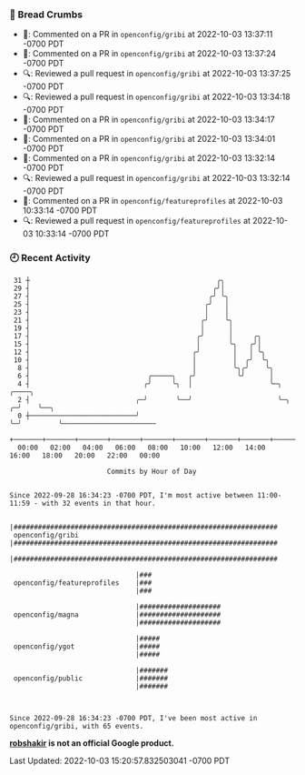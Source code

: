 ### 🍞 Bread Crumbs

 * 💬: Commented on a PR in  `openconfig/gribi` at 2022-10-03 13:37:11 -0700 PDT
 * 💬: Commented on a PR in  `openconfig/gribi` at 2022-10-03 13:37:24 -0700 PDT
 * 🔍: Reviewed a pull request in  `openconfig/gribi` at 2022-10-03 13:37:25 -0700 PDT
 * 🔍: Reviewed a pull request in  `openconfig/gribi` at 2022-10-03 13:34:18 -0700 PDT
 * 💬: Commented on a PR in  `openconfig/gribi` at 2022-10-03 13:34:17 -0700 PDT
 * 💬: Commented on a PR in  `openconfig/gribi` at 2022-10-03 13:34:01 -0700 PDT
 * 💬: Commented on a PR in  `openconfig/gribi` at 2022-10-03 13:32:14 -0700 PDT
 * 🔍: Reviewed a pull request in  `openconfig/gribi` at 2022-10-03 13:32:14 -0700 PDT
 * 💬: Commented on a PR in  `openconfig/featureprofiles` at 2022-10-03 10:33:14 -0700 PDT
 * 🔍: Reviewed a pull request in  `openconfig/featureprofiles` at 2022-10-03 10:33:14 -0700 PDT

### 🕘 Recent Activity
```
 31 ┼                                              ╭╮
 29 ┤                                             ╭╯│
 27 ┤                                            ╭╯ ╰╮
 25 ┤                                           ╭╯   │
 23 ┤                                           │    │
 21 ┤                                          ╭╯    ╰╮
 19 ┤                                          │      │
 17 ┤                                         ╭╯      │     ╭╮
 15 ┤                                         │       ╰╮   ╭╯│
 12 ┤                                        ╭╯        │   │ ╰╮
 10 ┤                                        │         │  ╭╯  ╰╮
  8 ┤                                        │         ╰╮╭╯    ╰╮
  6 ┤                             ╭─────╮   ╭╯          ╰╯      │
  4 ┤                            ╭╯     ╰╮  │                   ╰─╮     ╭────╮
  2 ┤                          ╭─╯       ╰──╯                     ╰─╮ ╭─╯    ╰──╮
  0 ┼──────────────────────────╯                                    ╰─╯         ╰───────────────────────
    +───────+───────+───────+───────+───────+───────+───────+───────+───────+───────+───────+───────+────
  00:00   02:00   04:00   06:00   08:00   10:00   12:00   14:00   16:00   18:00   20:00   22:00   00:00   

						Commits by Hour of Day


Since 2022-09-28 16:34:23 -0700 PDT, I'm most active between 11:00-11:59 - with 32 events in that hour.

```



```
                               |#################################################################
 openconfig/gribi              |#################################################################
                               |#################################################################

                               |###
 openconfig/featureprofiles    |###
                               |###

                               |####################
 openconfig/magna              |####################
                               |####################

                               |#####
 openconfig/ygot               |#####
                               |#####

                               |#######
 openconfig/public             |#######
                               |#######



Since 2022-09-28 16:34:23 -0700 PDT, I've been most active in openconfig/gribi, with 65 events.

```
**[robshakir](mailto:robjs@google.com) is not an official Google product.**  


Last Updated: 2022-10-03 15:20:57.832503041 -0700 PDT
